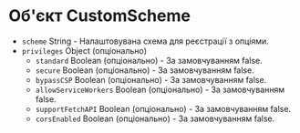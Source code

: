 # Об'єкт CustomScheme

* `scheme` String - Налаштовувана схема для реєстрації з опціями.
* `privileges` Object (опціонально) 
  * `standard` Boolean (опціонально) - За замовчуванням false.
  * `secure` Boolean (опціонально) - За замовчуванням false.
  * `bypassCSP` Boolean (опціонально) - За замовчуванням false.
  * `allowServiceWorkers` Boolean (опціонально) - За замовчуванням false.
  * `supportFetchAPI` Boolean (опціонально) - За замовчуванням false.
  * `corsEnabled` Boolean (опціонально) - За замовчуванням false.